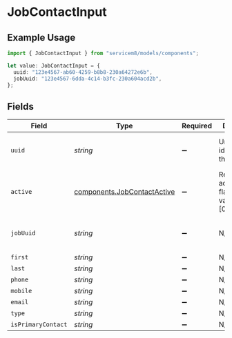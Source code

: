 # JobContactInput

## Example Usage

```typescript
import { JobContactInput } from "servicem8/models/components";

let value: JobContactInput = {
  uuid: "123e4567-ab60-4259-b8b8-230a64272e6b",
  jobUuid: "123e4567-6dda-4c14-b3fc-230a604acd2b",
};
```

## Fields

| Field                                                                      | Type                                                                       | Required                                                                   | Description                                                                | Example                                                                    |
| -------------------------------------------------------------------------- | -------------------------------------------------------------------------- | -------------------------------------------------------------------------- | -------------------------------------------------------------------------- | -------------------------------------------------------------------------- |
| `uuid`                                                                     | *string*                                                                   | :heavy_minus_sign:                                                         | Unique identifier for this record                                          | 123e4567-ab60-4259-b8b8-230a64272e6b                                       |
| `active`                                                                   | [components.JobContactActive](../../models/components/jobcontactactive.md) | :heavy_minus_sign:                                                         | Record active/deleted flag.  Valid values are [0,1]                        |                                                                            |
| `jobUuid`                                                                  | *string*                                                                   | :heavy_minus_sign:                                                         | N/A                                                                        | 123e4567-6dda-4c14-b3fc-230a604acd2b                                       |
| `first`                                                                    | *string*                                                                   | :heavy_minus_sign:                                                         | N/A                                                                        |                                                                            |
| `last`                                                                     | *string*                                                                   | :heavy_minus_sign:                                                         | N/A                                                                        |                                                                            |
| `phone`                                                                    | *string*                                                                   | :heavy_minus_sign:                                                         | N/A                                                                        |                                                                            |
| `mobile`                                                                   | *string*                                                                   | :heavy_minus_sign:                                                         | N/A                                                                        |                                                                            |
| `email`                                                                    | *string*                                                                   | :heavy_minus_sign:                                                         | N/A                                                                        |                                                                            |
| `type`                                                                     | *string*                                                                   | :heavy_minus_sign:                                                         | N/A                                                                        |                                                                            |
| `isPrimaryContact`                                                         | *string*                                                                   | :heavy_minus_sign:                                                         | N/A                                                                        |                                                                            |